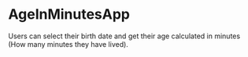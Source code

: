 # AgeInMinutesApp
Users can select their birth date and get their age calculated in minutes
(How many minutes they have lived).

